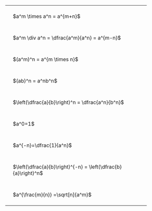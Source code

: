 ---
---

<style type="text/css">
#T_28595 th.col_heading {
  text-align: left;
  font-size: 1em;
}
#T_28595 td {
  text-align: left;
  font-size: 1em;
  padding: 1.5em;
}
#T_28595_row0_col0, #T_28595_row1_col0, #T_28595_row2_col0, #T_28595_row3_col0, #T_28595_row4_col0, #T_28595_row5_col0, #T_28595_row6_col0, #T_28595_row7_col0, #T_28595_row8_col0 {
  width: 400px;
  white-space: pre-wrap;
}
</style>
<table id="T_28595">
  <thead>
  </thead>
  <tbody>
    <tr>
      <td id="T_28595_row0_col0" class="data row0 col0" >$a^m \times a^n = a^{m+n}$</td>
    </tr>
    <tr>
      <td id="T_28595_row1_col0" class="data row1 col0" >$a^m \div a^n = \dfrac{a^m}{a^n} = a^{m-n}$</td>
    </tr>
    <tr>
      <td id="T_28595_row2_col0" class="data row2 col0" >$(a^m)^n = a^{m \times n}$</td>
    </tr>
    <tr>
      <td id="T_28595_row3_col0" class="data row3 col0" >$(ab)^n = a^nb^n$</td>
    </tr>
    <tr>
      <td id="T_28595_row4_col0" class="data row4 col0" >$\left(\dfrac{a}{b}\right)^n = \dfrac{a^n}{b^n}$</td>
    </tr>
    <tr>
      <td id="T_28595_row5_col0" class="data row5 col0" >$a^0=1$</td>
    </tr>
    <tr>
      <td id="T_28595_row6_col0" class="data row6 col0" >$a^{-n}=\dfrac{1}{a^n}$</td>
    </tr>
    <tr>
      <td id="T_28595_row7_col0" class="data row7 col0" >$\left(\dfrac{a}{b}\right)^{-n} = \left(\dfrac{b}{a}\right)^n$</td>
    </tr>
    <tr>
      <td id="T_28595_row8_col0" class="data row8 col0" >$a^{\frac{m}{n}} =\sqrt[n]{a^m}$</td>
    </tr>
  </tbody>
</table>

